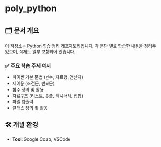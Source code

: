 # poly_python
<h1 align="center">
  
## 🗂 문서 개요
이 저장소는 Python 학습 정리 레포지토리입니다. 각 문단 별로 학습한 내용을 정리두었으며, 예제도 일부 포함되어 있습니다.

### ✅ 주요 학습 주제 예시

- 파이썬 기본 문법 (변수, 자료형, 연산자)
- 제어문 (조건문, 반복문)
- 함수 정의 및 활용
- 자료구조 (리스트, 튜플, 딕셔너리, 집합)
- 파일 입출력
- 클래스 정의 및 활용

## 🛠️ 개발 환경

- **Tool**: Google Colab, VSCode
